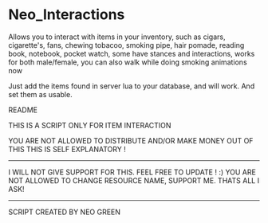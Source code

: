 # Neo_Interactions
Allows you to interact with items in your inventory, such as cigars, cigarette's, fans, chewing tobacoo, smoking pipe, hair pomade, reading book, notebook, pocket watch, some have stances and interactions, works for both male/female, you can also walk while doing smoking animations now


Just add the items found in server lua to your database, and will work. And set them as usable. 


README

THIS IS A SCRIPT ONLY FOR ITEM INTERACTION 

YOU ARE NOT ALLOWED TO DISTRIBUTE AND/OR MAKE MONEY OUT OF THIS
THIS IS SELF EXPLANATORY ! 
____________________________________________________________________________________________________________________________________

I WILL NOT GIVE SUPPORT FOR THIS. FEEL FREE TO UPDATE ! :) YOU ARE NOT ALLOWED TO CHANGE RESOURCE NAME, SUPPORT ME. THATS ALL I ASK!
____________________________________________________________________________________________________________________________________



SCRIPT CREATED BY 
NEO GREEN


